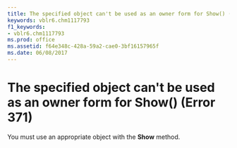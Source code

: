 ```yaml
---
title: The specified object can't be used as an owner form for Show() (Error 371)
keywords: vblr6.chm1117793
f1_keywords:
- vblr6.chm1117793
ms.prod: office
ms.assetid: f64e348c-428a-59a2-cae0-3bf16157965f
ms.date: 06/08/2017
---
```



# The specified object can't be used as an owner form for Show() (Error 371)

You must use an appropriate object with the  **Show** method.


